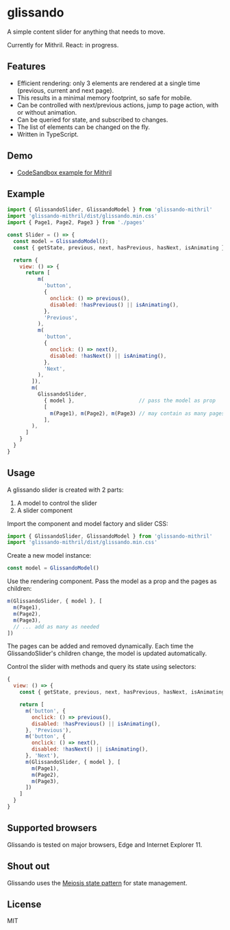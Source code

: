 # glissando

A simple content slider for anything that needs to move.

Currently for Mithril. React: in progress.

## Features

- Efficient rendering: only 3 elements are rendered at a single time (previous, current and next page).
- This results in a minimal memory footprint, so safe for mobile.
- Can be controlled with next/previous actions, jump to page action, with or without animation.
- Can be queried for state, and subscribed to changes.
- The list of elements can be changed on the fly.
- Written in TypeScript.

## Demo

* [CodeSandbox example for Mithril](https://codesandbox.io/s/glissando-for-mithril-mbhli)

## Example

```js
import { GlissandoSlider, GlissandoModel } from 'glissando-mithril'
import 'glissando-mithril/dist/glissando.min.css'
import { Page1, Page2, Page3 } from './pages'

const Slider = () => {
  const model = GlissandoModel();
  const { getState, previous, next, hasPrevious, hasNext, isAnimating } = model;

  return {
    view: () => {
      return [
          m(
            'button',
            {
              onclick: () => previous(),
              disabled: !hasPrevious() || isAnimating(),
            },
            'Previous',
          ),
          m(
            'button',
            {
              onclick: () => next(),
              disabled: !hasNext() || isAnimating(),
            },
            'Next',
          ),
        ]),
        m(
          GlissandoSlider,                  
            { model },                     // pass the model as prop
            [
              m(Page1), m(Page2), m(Page3) // may contain as many pages as needed
            ],
        ),
      ]
    }
  }
}
```

## Usage

A glissando slider is created with 2 parts:

1. A model to control the slider
2. A slider component


Import the component and model factory and slider CSS:

```js
import { GlissandoSlider, GlissandoModel } from 'glissando-mithril'
import 'glissando-mithril/dist/glissando.min.css'
```

Create a new model instance:

```js
const model = GlissandoModel()
```

Use the rendering component. Pass the model as a prop and the pages as children:

```js
m(GlissandoSlider, { model }, [
  m(Page1),
  m(Page2),
  m(Page3),
  // ... add as many as needed
])
```

The pages can be added and removed dynamically. Each time the GlissandoSlider's children change, the model is updated automatically.

Control the slider with methods and query its state using selectors:

```js
{
  view: () => {
    const { getState, previous, next, hasPrevious, hasNext, isAnimating, onChange } = model

    return [
      m('button', {
        onclick: () => previous(),
        disabled: !hasPrevious() || isAnimating(),
      }, 'Previous'),
      m('button', {
        onclick: () => next(),
        disabled: !hasNext() || isAnimating(),
      }, 'Next'),
      m(GlissandoSlider, { model }, [
        m(Page1),
        m(Page2),
        m(Page3),
      ])
    ]
  }
}
```

## Supported browsers

Glissando is tested on major browsers, Edge and Internet Explorer 11. 


## Shout out

Glissando uses the [Meiosis state pattern](http://meiosis.js.org/) for state management.


## License

MIT
